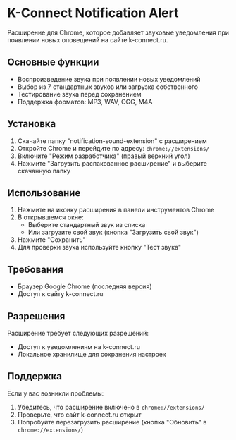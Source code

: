 # K-Connect Notification Alert

Расширение для Chrome, которое добавляет звуковые уведомления при появлении новых оповещений на сайте k-connect.ru.

## Основные функции

- Воспроизведение звука при появлении новых уведомлений
- Выбор из 7 стандартных звуков или загрузка собственного
- Тестирование звука перед сохранением
- Поддержка форматов: MP3, WAV, OGG, M4A

## Установка
1. Скачайте папку "notification-sound-extension" с расширением
2. Откройте Chrome и перейдите по адресу: `chrome://extensions/`
3. Включите "Режим разработчика" (правый верхний угол)
4. Нажмите "Загрузить распакованное расширение" и выберите скачанную папку
   
## Использование

1. Нажмите на иконку расширения в панели инструментов Chrome
2. В открывшемся окне:
   - Выберите стандартный звук из списка
   - Или загрузите свой звук (кнопка "Загрузить свой звук")
3. Нажмите "Сохранить"
4. Для проверки звука используйте кнопку "Тест звука"

## Требования

- Браузер Google Chrome (последняя версия)
- Доступ к сайту k-connect.ru

## Разрешения

Расширение требует следующих разрешений:
- Доступ к уведомлениям на k-connect.ru
- Локальное хранилище для сохранения настроек

## Поддержка

Если у вас возникли проблемы:
1. Убедитесь, что расширение включено в `chrome://extensions/`
2. Проверьте, что сайт k-connect.ru открыт
3. Попробуйте перезагрузить расширение (кнопка "Обновить" в `chrome://extensions/`)

